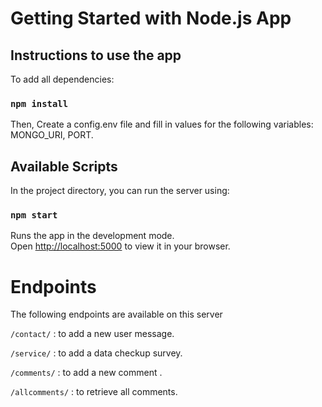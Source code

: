 # Getting Started with Node.js App

## Instructions to use the app

To add all dependencies:

### `npm install`

Then, Create a config.env file and fill in values for the following variables: MONGO_URI, PORT.

## Available Scripts

In the project directory, you can run the server using:

### `npm start`

Runs the app in the development mode.\
Open [http://localhost:5000](http://localhost:5000) to view it in your browser.

# Endpoints
The following endpoints are available on this server 

 `/contact/` : to add a new user message.

 `/service/` : to add a data checkup survey.

 `/comments/` : to add a new comment .

 `/allcomments/` : to retrieve all comments.
